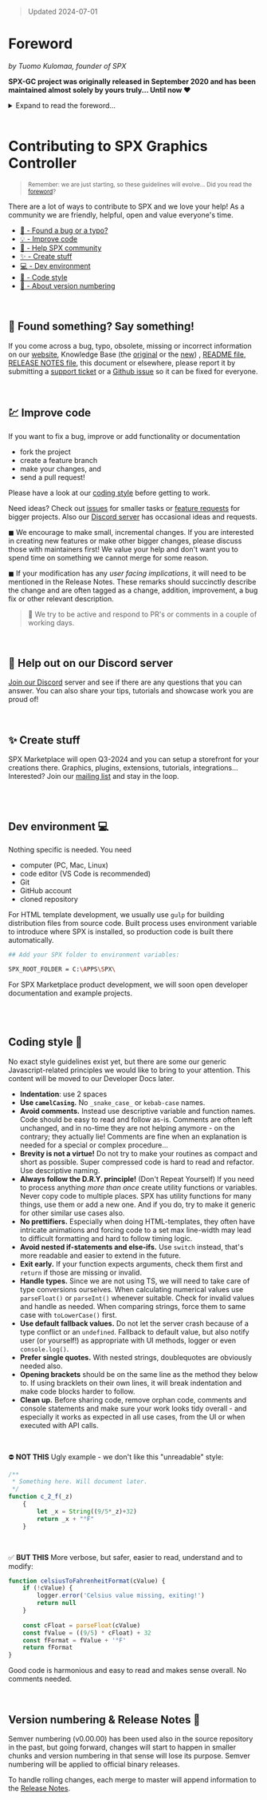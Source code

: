 
> Updated 2024-07-01

<a id="foreword"></a>



# Foreword

_by Tuomo Kulomaa, founder of SPX_

**SPX-GC project was originally released in September 2020 and has been maintained almost solely by yours truly... Until now ❤**

<details>
<summary>Expand to read the foreword...</summary>

<small>Not interested? Jump to [content](#start).</small>

SPX Graphics Controller has grown from a personal baby-project into a full time job and a growing ecosystem of processes, tools, global users and customers, fans even! Some I even consider personal friends.

There are professional production teams in all timezones relying on SPX daily. The open nature of SPX allowing flexible and powerful HTML graphics workflows while using any graphic template has proven to be an appreciated architecture. This brings in new users every day. 

SPX ecosystem is growing and will continue to grow at an ever increasing speed. TV broadcasters and live production teams have started migrating from massive propriatery graphics tools and processes to open, lightweight, HTML-based ones. SPX as an open alternative is being recognized in this revolution and is actively working in standardizing HTML-based graphics workflows for a wider adoption in the industry. We work actively with [EBU - European Broadcasting Union](https://www.ebu.ch/home) and [IBC Accelerator program](https://show.ibc.org/accelerator-project-evolution-control-room) in this field. Some of this work will be published in September at the [IBC2024 trade show](https://show.ibc.org/).

Creating software is pretty hard on it's own, but maintaining and supporting it is even harder. 

Writing software is approximately 10% of the work. 90% of the work is supporting users, maintaining documentation and example materials, tutorials, adding and maintaining Knowledge Base and Store content, creating back-office processes and tools, project management, CMS, doing customer projects and partner integrations and documenting those again. 

And the bigger the project grows, the slower it gets to get new features out the door. New and old features needs to be tested, new documentation needs to be created and old updated. (Going from 1.2.1 to 1.3.0 took us ∼10 months)

As some parts of the project are turning more into a business, we will also need to treat some parts of it as such. Businesses needs resources and resources cost money. Online services, servers and other tools costs money. Clients need support, support takes time and time is money.

You probably guess where this is going.

A new, paid SPX is now available in the SPX Store for a very reasonable one time purchase. It is targeted for users who want a convenient way to install and run the software, use the very latest features and API functionalities - while supporting the project. There is also an optional VIP Support Subscription available for professional teams producing commercial work and who needs speedy response times, personal support and ticketing platform to track the progress of any open support or feature requests. 

As we still want to have SPX available for a wide range of users, all past versions will become 100% free when a new version is released. Past versions can be used by anybody for anything without any restrictions. 

We trust our users will find this approach reasonable.

And as SPX-GC is MIT licensed, the constantly maintained source code of the app will remain open and free, and developers and software enthusiasts, like yourself, can clone and run the latest version of it as always.

We haven't been very good open source citizens.

We haven't encouraged community contributions, improvements or bug fixes thus far. Issues and PR's have been left unresolved or commented. My personal goal is now to change that - and invite anybody who is interested in developing SPX features, graphics, extensions, plugins, documentation or services to join SPX Team and contribute here on Github. This is probably why you are reading this anyway!

SPX Marketplace will open soon.

One of the drivers of global HTML adoption will be SPX Marketplace, where any developer or designer can open a storefront to a global SPX and HTML graphics audience at large. If you have ideas or have already developed plugins, templates, template packs, extensions or utility applications for HTML-graphics, SPX Marketplace can provide an interesting and active platform for you. Marketplace will most likely open in August 2024.

Thanks for reading! I'm looking forward seeing your contributions in my inbox soon. Please be gentle, this is new to me!

Please [contact me directly](mailto:tuomo@softpix.io) if you have any questions, comments or suggestions!

Tuomo Kulomaa<br>
Founder of SPX
</details>

<br>

<a id="start"></a>
# Contributing to SPX Graphics Controller

> <small>Remember: we are just starting, so these guidelines will evolve... Did you read the [foreword](#foreword)?</small>

There are a lot of ways to contribute to SPX and we love your help! As a community we are friendly, helpful, open and value everyone's time. 

* [🐛 - Found a bug or a typo?](#bug)
* [💡 - Improve code](#improve)
* [💬 - Help SPX community](#help)
* [✨ - Create stuff](#create)
* [💻 - Dev environment](#env)
* [🎨 - Code style](#style)
* [🔢 - About version numbering](#semver)

<br>

<a id="bug"></a>
## 📢 Found something? Say something! 
If you come across a bug, typo, obsolete, missing or incorrect information on our [website](https://spx.graphics), Knowledge Base (the [original](https://spxgc.tawk.help) or the [new](https://intercom.help/spx-graphics/en/)) , [README file](README.md), [RELEASE NOTES file](RELEASE_NOTES.md), this document or elsewhere, please report it by submitting a [support ticket](https://www.spx.graphics/support) or a [Github issue](https://github.com/TuomoKu/SPX-GC/issues/new) so it can be fixed for everyone.

<br>

<a id="improve"></a>
## 💹 Improve code
If you want to fix a bug, improve or add functionality or documentation
* fork the project
* create a feature branch
* make your changes, and
* send a pull request!

Please have a look at our [coding style](#style) before getting to work. 

Need ideas? Check out [issues](https://github.com/TuomoKu/SPX-GC/issues) for smaller tasks or [feature requests](https://spx.kampsite.co/) for bigger projects. Also our [Discord server](https://bit.ly/joinspx) has occasional ideas and requests.

◼ We encourage to make small, incremental changes. If you are interested in creating new features or make other bigger changes, please discuss those with maintainers first! We value your help and don't want you to spend time on something we cannot merge for some reason.

◼ If your modification has any _user facing implications_, it will need to be mentioned in the Release Notes. These remarks should succinctly describe the change and are often tagged as a change, addition, improvement, a bug fix or other relevant description.

> 📆 We try to be active and respond to PR's or comments in a couple of working days.

<br>

<a id="help"></a>
## 💬 Help out on our Discord server
[Join our Discord](https://bit.ly/joinspx) server and see if there are any questions that you can answer. You can also share your tips, tutorials and showcase work you are proud of!

<br>

<a id="create"></a>
## ✨ Create stuff
SPX Marketplace will open Q3-2024 and you can setup a storefront for your creations there. Graphics, plugins, extensions, tutorials, integrations... Interested? Join our [mailing list](mailto:info@softpix.io?subject=marketplace-mailinglist) and stay in the loop.

<br>
<br>

<a id="env"></a>
## Dev environment 💻

Nothing specific is needed. You need
* computer (PC, Mac, Linux)
* code editor (VS Code is recommended)
* Git
* GitHub account
* cloned repository

For HTML template development, we usually use `gulp` for building distribution files from source code. Built process uses environment variable to introduce where SPX is installed, so production code is built there automatically.

```sh
## Add your SPX folder to environment variables:

SPX_ROOT_FOLDER = C:\APPS\SPX\
```

For SPX Marketplace product development, we will soon open developer documentation and example projects. 

<br>
<br>

<a id="style"></a>
## Coding style 🎨

No exact style guidelines exist yet, but there are some our generic Javascript-related principles we would like to bring to your attention. This content will be moved to our Developer Docs later.

* **Indentation**: use 2 spaces
* **Use `camelCasing`.** No `_snake_case_` or `kebab-case` names.
* **Avoid comments.** Instead use descriptive variable and function names. Code should be easy to read and follow as-is. Comments are often left unchanged, and in no-time they are not helping anymore - on the contrary; they actually lie! Comments are fine when an explanation is needed for a special or complex procedure... 
* **Brevity is not a virtue!** Do not try to make your routines as compact and short as possible. Super compressed code is hard to read and refactor. Use descriptive naming. 
* **Always follow the D.R.Y. principle!** (Don't Repeat Yourself) If you need to process anything _more than once_ create utility functions or variables. Never copy code to multiple places. SPX has utility functions for many things, use them or add a new one. And if you do, try to make it generic for other similar use cases also.
* **No prettifiers.** Especially when doing HTML-templates, they often have intricate animations and forcing code to a set max line-width may lead to difficult formatting and hard to follow timing logic.
* **Avoid nested if-statements and else-ifs.** Use `switch` instead, that's more readable and easier to extend in the future.
* **Exit early.** If your function expects arguments, check them first and `return` if those are missing or invalid.
* **Handle types.** Since we are not using TS, we will need to take care of type conversions ourselves. When calculating numerical values use `parseFloat()` or
`parseInt()` whenever suitable. Check for invalid values and handle as needed. When comparing strings, force them to same case with `toLowerCase()` first.
* **Use default fallback values.** Do not let the server crash because of a type conflict or an `undefined`. Fallback to default value, but also notify user (or yourself!) as appropriate with UI methods, logger or even `console.log()`.
* **Prefer single quotes.** With nested strings, doublequotes are obviously needed also.
* **Opening brackets** should be on the same line as the method they below to. If using bracklets on their own lines, it will break indentation and make code blocks harder to follow.
* **Clean up.** Before sharing code, remove orphan code, comments and console statements and make sure your work looks tidy overall - and especially it works as expected in all use cases, from the UI or when executed with API calls. 

<a id="snippets"></a>
<br>

⛔ **NOT THIS** Ugly example - we don't like this "unreadable" style:
```js
/**
 * Something here. Will document later.
 */
function c_2_f(_z)
    {
        let _x = String((9/5*_z)+32)
        return _x + "°F"
    }
```

<br>

✅ **BUT THIS** More verbose, but safer, easier to read, understand and to modify:

```js
function celsiusToFahrenheitFormat(cValue) {
    if (!cValue) {
        logger.error('Celsius value missing, exiting!')
        return null
    }
    
    const cFloat = parseFloat(cValue)
    const fValue = ((9/5) * cFloat) + 32
    const fFormat = fValue + '°F'
    return fFormat
}
```
Good code is harmonious and easy to read and makes sense overall. No comments needed. 


<a id="semver"></a>
<br>

## Version numbering & Release Notes 🔢
Semver numbering (v0.00.00) has been used also in the source repository in the past, but going forward, changes will start to happen in smaller chunks and version numbering in that sense will lose its purpose. Semver numbering will be applied to official binary releases.

To handle rolling changes, each merge to master will append information to the [Release Notes](RELEASE_NOTES.md).